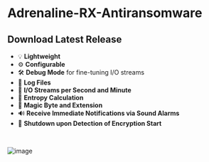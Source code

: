 # Adrenaline-RX-Antiransomware

## Download Latest Release

- 💡 **Lightweight**<br>
- ⚙️ **Configurable**<br>
- 🛠️ **Debug Mode** for fine-tuning I/O streams<br>
- 📝 **Log Files**<br>
- 🔄 **I/O Streams per Second and Minute**<br>
- 🧮 **Entropy Calculation**<br>
- 🧾 **Magic Byte and Extension**<br>
- 🔊 **Receive Immediate Notifications via Sound Alarms**<br>
- 🚀 **Shutdown upon Detection of Encryption Start**<br>
<br>

![image](https://github.com/roby-admin/Adrenaline-RX-Antiransomware/assets/54857521/8e498599-dc71-46ed-a684-884e81cce3a7)

